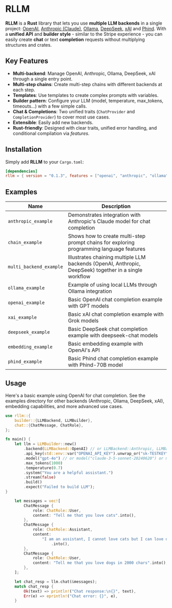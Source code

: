 # RLLM

**RLLM** is a **Rust** library that lets you use **multiple LLM backends** in a single project: [OpenAI](https://openai.com), [Anthropic (Claude)](https://www.anthropic.com), [Ollama](https://github.com/ollama/ollama), [DeepSeek](https://www.deepseek.com), [xAI](https://x.ai) and [Phind](https://www.phind.com).
With a **unified API** and **builder style** - similar to the Stripe experience - you can easily create **chat** or text **completion** requests without multiplying structures and crates.

## Key Features

- **Multi-backend**: Manage OpenAI, Anthropic, Ollama, DeepSeek, xAI through a single entry point.
- **Multi-step chains**: Create multi-step chains with different backends at each step.
- **Templates**: Use templates to create complex prompts with variables.
- **Builder pattern**: Configure your LLM (model, temperature, max_tokens, timeouts...) with a few simple calls.
- **Chat & Completions**: Two unified traits (`ChatProvider` and `CompletionProvider`) to cover most use cases.
- **Extensible**: Easily add new backends.
- **Rust-friendly**: Designed with clear traits, unified error handling, and conditional compilation via *features*.

## Installation

Simply add **RLLM** to your `Cargo.toml`:

```toml
[dependencies]
rllm = { version = "0.1.3", features = ["openai", "anthropic", "ollama"] }
```

## Examples

| Name | Description |
|------|-------------|
| `anthropic_example` | Demonstrates integration with Anthropic's Claude model for chat completion |
| `chain_example` | Shows how to create multi-step prompt chains for exploring programming language features |
| `multi_backend_example` | Illustrates chaining multiple LLM backends (OpenAI, Anthropic, DeepSeek) together in a single workflow |
| `ollama_example` | Example of using local LLMs through Ollama integration |
| `openai_example` | Basic OpenAI chat completion example with GPT models |
| `xai_example` | Basic xAI chat completion example with Grok models |
| `deepseek_example` | Basic DeepSeek chat completion example with deepseek-chat models |
| `embedding_example` | Basic embedding example with OpenAI's API |
| `phind_example` | Basic Phind chat completion example with Phind-70B model |

## Usage
Here's a basic example using OpenAI for chat completion. See the examples directory for other backends (Anthropic, Ollama, DeepSeek, xAI), embedding capabilities, and more advanced use cases.

```rust
use rllm::{
    builder::{LLMBackend, LLMBuilder},
    chat::{ChatMessage, ChatRole},
};

fn main() {
    let llm = LLMBuilder::new()
        .backend(LLMBackend::OpenAI) // or LLMBackend::Anthropic, LLMBackend::Ollama, LLMBackend::DeepSeek, LLMBackend::XAI, LLMBackend::Phind ...
        .api_key(std::env::var("OPENAI_API_KEY").unwrap_or("sk-TESTKEY".into()))
        .model("gpt-4o") // or model("claude-3-5-sonnet-20240620") or model("grok-2-latest") or model("deepseek-chat") or model("llama3.1") or model("Phind-70B") ...
        .max_tokens(1000)
        .temperature(0.7)
        .system("You are a helpful assistant.")
        .stream(false)
        .build()
        .expect("Failed to build LLM");
}

    let messages = vec![
        ChatMessage {
            role: ChatRole::User,
            content: "Tell me that you love cats".into(),
        },
        ChatMessage {
            role: ChatRole::Assistant,
            content:
                "I am an assistant, I cannot love cats but I can love dogs"
                    .into(),
        },
        ChatMessage {
            role: ChatRole::User,
            content: "Tell me that you love dogs in 2000 chars".into(),
        },
    ];

    let chat_resp = llm.chat(&messages);
    match chat_resp {
        Ok(text) => println!("Chat response:\n{}", text),
        Err(e) => eprintln!("Chat error: {}", e),
    }
```
